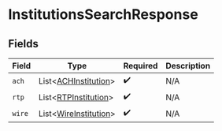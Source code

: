 # InstitutionsSearchResponse


## Fields

| Field                                                                | Type                                                                 | Required                                                             | Description                                                          |
| -------------------------------------------------------------------- | -------------------------------------------------------------------- | -------------------------------------------------------------------- | -------------------------------------------------------------------- |
| `ach`                                                                | List\<[ACHInstitution](../../models/components/ACHInstitution.md)>   | :heavy_check_mark:                                                   | N/A                                                                  |
| `rtp`                                                                | List\<[RTPInstitution](../../models/components/RTPInstitution.md)>   | :heavy_check_mark:                                                   | N/A                                                                  |
| `wire`                                                               | List\<[WireInstitution](../../models/components/WireInstitution.md)> | :heavy_check_mark:                                                   | N/A                                                                  |